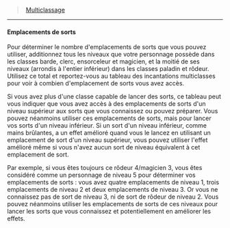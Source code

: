 ﻿---
!GenericItem
Id: multiclassing_hd.md#emplacements-de-sorts
ParentLink: multiclassing_hd.md#multiclassage
Name: Emplacements de sorts
ParentName: Multiclassage
NameLevel: 4
Attributes: {}
---
> [Multiclassage](hd_multiclassing.md)

---

#### Emplacements de sorts

Pour déterminer le nombre d'emplacements de sorts que vous pouvez utiliser, additionnez tous les niveaux que votre personnage possède dans les classes barde, clerc, ensorceleur et magicien, et la moitié de ses niveaux (arrondis à l'entier inférieur) dans les classes paladin et rôdeur. Utilisez ce total et reportez-vous au tableau des incantations multiclasses pour voir à combien d'emplacement de sorts vous avez accès.

Si vous avez plus d'une classe capable de lancer des sorts, ce tableau peut vous indiquer que vous avez accès à des emplacements de sorts d'un niveau supérieur aux sorts que vous connaissez ou pouvez préparer. Vous pouvez néanmoins utiliser ces emplacements de sorts, mais pour lancer vos sorts d'un niveau inférieur. Si un sort d'un niveau inférieur, comme mains brûlantes, a un effet amélioré quand vous le lancez en utilisant un emplacement de sort d'un niveau supérieur, vous pouvez utiliser l'effet amélioré même si vous n'avez aucun sort de niveau équivalent à cet emplacement de sort.

Par exemple, si vous êtes toujours ce rôdeur 4/magicien 3, vous êtes considéré comme un personnage de niveau 5 pour déterminer vos emplacements de sorts : vous avez quatre emplacements de niveau 1, trois emplacements de niveau 2 et deux emplacements de niveau 3. Or vous ne connaissez pas de sort de niveau 3, ni de sort de rôdeur de niveau 2. Vous pouvez néanmoins utiliser les emplacements de sorts de ces niveaux pour lancer les sorts que vous connaissez et potentiellement en améliorer les effets.


